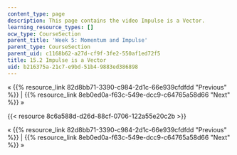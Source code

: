 ```yaml
---
content_type: page
description: This page contains the video Impulse is a Vector.
learning_resource_types: []
ocw_type: CourseSection
parent_title: 'Week 5: Momentum and Impulse'
parent_type: CourseSection
parent_uid: c1168b62-a27d-cf9f-3fe2-550af1ed72f5
title: 15.2 Impulse is a Vector
uid: b216375a-21c7-e9bd-51b4-9883ed386898
---
```


« {{% resource_link 82d8bb71-3390-c984-2d1c-66e939cfdfdd "Previous" %}} | {{% resource_link 8eb0ed0a-f63c-549e-dcc9-c64765a58d66 "Next" %}} »

{{< resource 8c6a588d-d26d-88cf-0706-122a55e20c2b >}}

« {{% resource_link 82d8bb71-3390-c984-2d1c-66e939cfdfdd "Previous" %}} | {{% resource_link 8eb0ed0a-f63c-549e-dcc9-c64765a58d66 "Next" %}} »